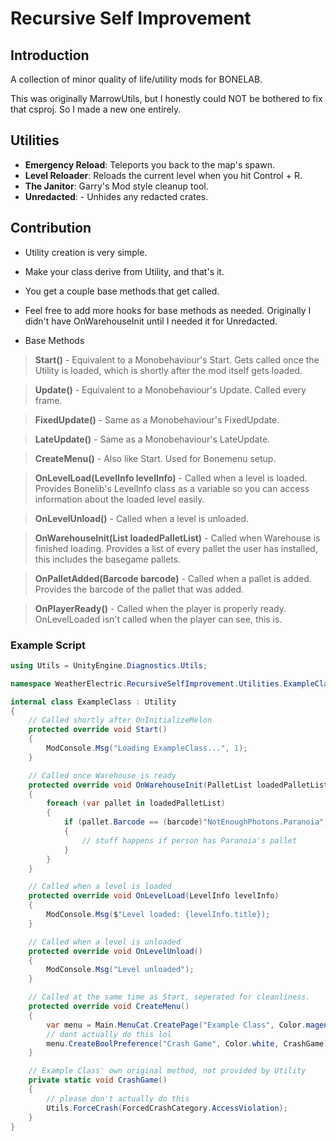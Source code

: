 ﻿# Recursive Self Improvement

## Introduction
A collection of minor quality of life/utility mods for BONELAB.

This was originally MarrowUtils, but I honestly could NOT be bothered to fix that csproj. So I made a new one entirely.

## Utilities
- **Emergency Reload**: Teleports you back to the map's spawn.
- **Level Reloader**: Reloads the current level when you hit Control + R.
- **The Janitor**: Garry's Mod style cleanup tool.
- **Unredacted**: - Unhides any redacted crates.

## Contribution
* Utility creation is very simple.
* Make your class derive from Utility, and that's it.
* You get a couple base methods that get called.
* Feel free to add more hooks for base methods as needed. Originally I didn't have OnWarehouseInit until I needed it for Unredacted.

* Base Methods
> **Start()** - Equivalent to a Monobehaviour's Start. Gets called once the Utility is loaded, which is shortly after the mod itself gets loaded.

> **Update()** - Equivalent to a Monobehaviour's Update. Called every frame.

> **FixedUpdate()** - Same as a Monobehaviour's FixedUpdate.

> **LateUpdate()** - Same as a Monobehaviour's LateUpdate.

> **CreateMenu()** - Also like Start. Used for Bonemenu setup.

> **OnLevelLoad(LevelInfo levelInfo)** - Called when a level is loaded. Provides Bonelib's LevelInfo class as a variable so you can access information about the loaded level easily.

> **OnLevelUnload()** - Called when a level is unloaded.

> **OnWarehouseInit(List<Pallet> loadedPalletList)** - Called when Warehouse is finished loading. Provides a list of every pallet the user has installed, this includes the basegame pallets.

> **OnPalletAdded(Barcode barcode)** - Called when a pallet is added. Provides the barcode of the pallet that was added.

> **OnPlayerReady()** - Called when the player is properly ready. OnLevelLoaded isn't called when the player can see, this is.

### Example Script
```cs
using Utils = UnityEngine.Diagnostics.Utils;

namespace WeatherElectric.RecursiveSelfImprovement.Utilities.ExampleClass;

internal class ExampleClass : Utility
{
    // Called shortly after OnInitializeMelon
    protected override void Start()
    {
        ModConsole.Msg("Loading ExampleClass...", 1);
    }

    // Called once Warehouse is ready
    protected override void OnWarehouseInit(PalletList loadedPalletList)
    {
        foreach (var pallet in loadedPalletList)
        {
            if (pallet.Barcode == (barcode)"NotEnoughPhotons.Paranoia")
            {
                // stuff happens if person has Paranoia's pallet
            }
        }
    }

    // Called when a level is loaded
    protected override void OnLevelLoad(LevelInfo levelInfo)
    {
        ModConsole.Msg($"Level loaded: {levelInfo.title});
    }

    // Called when a level is unloaded
    protected override void OnLevelUnload()
    {
        ModConsole.Msg("Level unloaded");
    }

    // Called at the same time as Start, seperated for cleanliness.
    protected override void CreateMenu()
    {
        var menu = Main.MenuCat.CreatePage("Example Class", Color.magenta);
        // dont actually do this lol
        menu.CreateBoolPreference("Crash Game", Color.white, CrashGame);
    }

    // Example Class' own original method, not provided by Utility
    private static void CrashGame()
    {
        // please don't actually do this
        Utils.ForceCrash(ForcedCrashCategory.AccessViolation);
    }
}
```